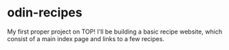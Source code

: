 # odin-recipes
My first proper project on TOP!
I'll be building a basic recipe website, which consist of a main index page and links to a few recipes.